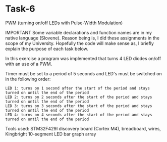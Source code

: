 # Task-6
PWM (turning on/off LEDs with Pulse-Width Modulation)

IMPORTANT Some variable declarations and function names are in my native language (Slovene). Reason being is, I did these assignments in the scope of my University. Hopefully the code will make sense as, I briefly explain the purpose of each task below.

In this exercise a program was implemented that turns 4 LED diodes on/off with an use of a PWM.

Timer must be set to a period of 5 seconds and LED's must be switched on in the following order:

	LED 1: turns on 1 second after the start of the period and stays turned on until the end of the period
   	LED 2: turns on 2 seconds after the start of the period and stays turned on until the end of the period
   	LED 3: turns on 3 seconds after the start of the period and stays turned on until the end of the period
   	LED 4: turns on 4 seconds after the start of the period and stays turned on until the end of the period

Tools used: STM32F429I discovery board (Cortex M4), breadboard, wires, Kingbright 10-segment LED bar graph array
